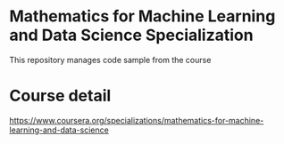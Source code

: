 # Mathematics for Machine Learning and Data Science Specialization
This repository manages code sample from the course

# Course detail
https://www.coursera.org/specializations/mathematics-for-machine-learning-and-data-science
